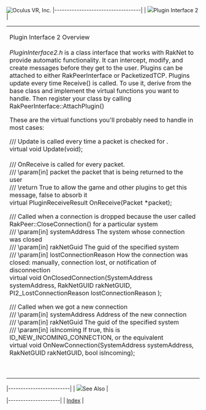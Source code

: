 <span style="background-color: rgb(255, 255, 255);">![Oculus VR, Inc.](RakNet_Icon_Final-copy.jpg)</span>
|-----------------------------------|
| ![](spacer.gif)Plugin Interface 2 |

<table>
<colgroup>
<col width="100%" />
</colgroup>
<tbody>
<tr class="odd">
<td align="left"><p><span class="RakNetBlueHeader">Plugin Interface 2 Overview</span><br /><br /> <em>PluginInterface2.h</em> is a class interface that works with RakNet to provide automatic functionality. It can intercept, modify, and create messages before they get to the user. Plugins can be attached to either RakPeerInterface or PacketizedTCP. Plugins update every time Receive() is called. To use it, derive from the base class and implement the virtual functions you want to handle. Then register your class by calling RakPeerInterface::AttachPlugin()</p>
<p>These are the virtual functions you'll probably need to handle in most cases:</p>
<p>/// Update is called every time a packet is checked for .<br /> virtual void Update(void);<br /><br /> /// OnReceive is called for every packet.<br /> /// \param[in] packet the packet that is being returned to the user<br /> /// \return True to allow the game and other plugins to get this message, false to absorb it<br /> virtual PluginReceiveResult OnReceive(Packet *packet);</p>
<p>/// Called when a connection is dropped because the user called RakPeer::CloseConnection() for a particular system<br /> /// \param[in] systemAddress The system whose connection was closed<br /> /// \param[in] rakNetGuid The guid of the specified system<br /> /// \param[in] lostConnectionReason How the connection was closed: manually, connection lost, or notification of disconnection<br /> virtual void OnClosedConnection(SystemAddress systemAddress, RakNetGUID rakNetGUID, PI2_LostConnectionReason lostConnectionReason );</p>
<p>/// Called when we got a new connection<br /> /// \param[in] systemAddress Address of the new connection<br /> /// \param[in] rakNetGuid The guid of the specified system<br /> /// \param[in] isIncoming If true, this is ID_NEW_INCOMING_CONNECTION, or the equivalent<br /> virtual void OnNewConnection(SystemAddress systemAddress, RakNetGUID rakNetGUID, bool isIncoming);</p>
<p><br /></p></td>
</tr>
</tbody>
</table>

|-------------------------|
| ![](spacer.gif)See Also |

|---------------------|
| [Index](index.html) |
